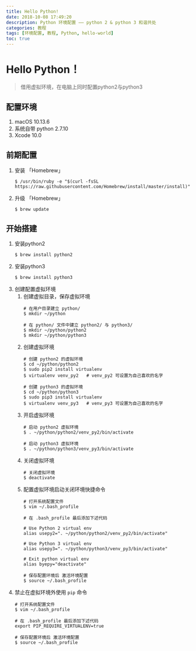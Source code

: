 ```yaml
---
title: Hello Python!
date: 2018-10-08 17:49:20
description: Python 环境配置 —— python 2 & python 3 和谐共处
categories: 教程
tags: [环境配置, 教程, Python, hello-world]
toc: true
---
```


# Hello Python！

> 借用虚拟环境，在电脑上同时配置python2与python3

## 配置环境

1. macOS 10.13.6
2. 系统自带 python 2.7.10
3. Xcode 10.0

## 前期配置

1. 安装 「Homebrew」
    ```shell
    $ /usr/bin/ruby -e "$(curl -fsSL https://raw.githubusercontent.com/Homebrew/install/master/install)"
    ```
2. 升级 「Homebrew」
    ```shell
    $ brew update
    ```

## 开始搭建

1. 安装python2
    ```shell
    $ brew install python2
    ```
2. 安装python3
    ```shell
    $ brew install python3
    ```
3. 创建配置虚拟环境
    1. 创建虚拟目录，保存虚拟环境
        ```shell
        # 在用户目录建立 python/
        $ mkdir ~/python

        # 在 python/ 文件中建立 python2/ 与 python3/
        $ mkdir ~/python/python2
        $ mkdir ~/python/python3
        ```
    2. 创建虚拟环境
        ```shell
        # 创建 python2 的虚拟环境
        $ cd ~/python/python2
        $ sudo pip2 install virtualenv
        $ virtualenv venv_py2   # venv_py2 可设置为自己喜欢的名字
        ```
        ```shell
        # 创建 python3 的虚拟环境
        $ cd ~/python/python3
        $ sudo pip3 install virtualenv
        $ virtualenv venv_py3   # venv_py3 可设置为自己喜欢的名字
        ```
    3. 开启虚拟环境
        ```shell
        # 启动 python2 虚拟环境
        $ . ~/python/python2/venv_py2/bin/activate   
        ```
        ```shell
        # 启动 python3 虚拟环境
        $ . ~/python/python3/venv_py3/bin/activate   
        ```
    4. 关闭虚拟环境
        ```shell
        # 关闭虚拟环境
        $ deactivate 
        ```
    5. 配置虚拟环境启动关闭环境快捷命令
        ```shell
        # 打开系统配置文件
        $ vim ~/.bash_profile
        ```
        ```shell
        # 在 .bash_profile 最后添加下述代码

        # Use Python 2 virtual env
        alias usepy2=". ~/python/python2/venv_py2/bin/activate"

        # Use Python 3 virtual env
        alias usepy3=". ~/python/python3/venv_py3/bin/activate"

        # Exit python virtual env
        alias byepy="deactivate"
        ```
        ```shell
        # 保存配置环境后 激活环境配置
        $ source ~/.bash_profile
        ```
4. 禁止在虚拟环境外使用 `pip` 命令
    ```shell
    # 打开系统配置文件
    $ vim ~/.bash_profile
    ```
    ```shell
    # 在 .bash_profile 最后添加下述代码
    export PIP_REQUIRE_VIRTUALENV=true
    ```
    ```shell
    # 保存配置环境后 激活环境配置
    $ source ~/.bash_profile
    ```
